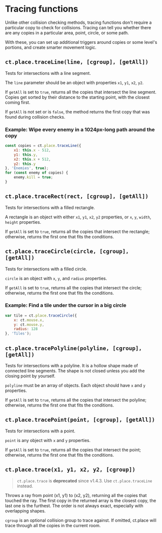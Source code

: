 # Tracing functions

Unlike other collision checking methods, tracing functions don't require a particular copy to check for collisions. Tracing can tell you whether there are any copies in a particular area, point, circle, or some path.

With these, you can set up additional triggers around copies or some level's portions, and create smarter movement logic.

## `ct.place.traceLine(line, [cgroup], [getAll])`

Tests for intersections with a line segment.

The `line` parameter should be an object with properties `x1`, `y1`, `x2`, `y2`.

If `getAll` is set to `true`, returns all the copies that intersect the line segment. Copies get sorted by their distance to the starting point, with the closest coming first.

If `getAll` is not set or is `false`, the method returns the first copy that was found during collision checks.

### Example: Wipe every enemy in a 1024px-long path around the copy

```js
const copies = ct.place.traceLine({
    x1: this.x - 512,
    y1: this.y,
    x2: this.x + 512,
    y2: this.y
}, 'Enemies', true);
for (const enemy of copies) {
    enemy.kill = true;
}
```

## `ct.place.traceRect(rect, [cgroup], [getAll])`

Tests for intersections with a filled rectangle.

A rectangle is an object with either `x1`, `y1`, `x2`, `y2` properties, or `x`, `y`, `width`, `height` properties.

If `getAll` is set to `true`, returns all the copies that intersect
the rectangle; otherwise, returns the first one that fits the conditions.

## `ct.place.traceCircle(circle, [cgroup], [getAll])`

Tests for intersections with a filled circle.

`circle` is an object with `x`, `y`, and `radius` properties.

If `getAll` is set to `true`, returns all the copies that intersect the circle; otherwise, returns the first one that fits the conditions.

### Example: Find a tile under the cursor in a big circle

```js
var tile = ct.place.traceCircle({
    x: ct.mouse.x,
    y: ct.mouse.y,
    radius: 128
}, 'Tiles');
```

## `ct.place.tracePolyline(polyline, [cgroup], [getAll])`

Tests for intersections with a polyline. It is a hollow shape made of connected line segments. The shape is not closed unless you add the closing point by yourself.

`polyline` must be an array of objects. Each object should have `x` and `y` properties.

If `getAll` is set to `true`, returns all the copies that intersect the polyline; otherwise, returns the first one that fits the conditions.

## `ct.place.tracePoint(point, [cgroup], [getAll])`

Tests for intersections with a point.

`point` is any object with `x` and `y` properties.

If `getAll` is set to `true`, returns all the copies that intersect the point; otherwise, returns the first one that fits the conditions.

## `ct.place.trace(x1, y1, x2, y2, [cgroup])`

> `ct.place.trace` is **deprecated** since v1.4.3. Use `ct.place.traceLine` instead.

Throws a ray from point (x1, y1) to (x2, y2), returning all the copies that touched the ray.
The first copy in the returned array is the closest copy, the last one is the furthest. The order is not always exact, especially with overlapping shapes.

`cgroup` is an optional collision group to trace against. If omitted, ct.place will trace through all the copies in the current room.